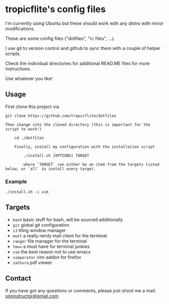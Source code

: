 tropicflite's config files
===========================

I'm currently using Ubuntu but these should work with any distro with minor modifications.

These are some config files ("dotfiles", "rc files", ...).

I use git to version control and github to sync them with a couple of helper scripts.

Check the individual directories for additional READ.ME files for more instructions.

Use whatever you like!

## Usage

First clone this project via

    git clone https://github.com/tropicflite/dotfiles

    Then change into the cloned directory (this is important for the script to work!)

        cd ./dotfiles

        Finally, install my configuration with the installation script

            ./install.sh [OPTIONS] TARGET

            where `TARGET` can either be an item from the targets listed below, or `all` to install every target.

### Example

    ./install.sh -i vim


## Targets

* `bash` basic stuff for bash, will be sourced additionally
* `git` global git configuration
* `i3` tiling window manager
* `mutt` a really nerdy mail client for the terminal
* `ranger` file manager for the terminal
* `tmux` a must have for terminal junkies
* `vim` the best reason not to use emacs
* `vimperator` vim-addon for firefox
* `zathura` pdf viewer

## Contact

If you have got any questions or comments, please just shoot me a mail: siminstructor@gmail.com
